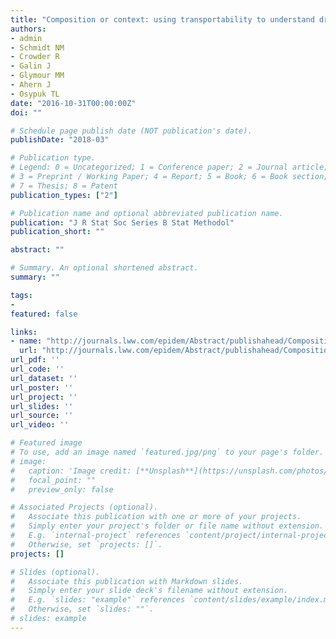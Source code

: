 ```yaml
---
title: "Composition or context: using transportability to understand drivers of site differences in a large-scale housing experiment"
authors:
- admin
- Schmidt NM
- Crowder R
- Galin J
- Glymour MM
- Ahern J
- Osypuk TL
date: "2016-10-31T00:00:00Z"
doi: ""

# Schedule page publish date (NOT publication's date).
publishDate: "2018-03"

# Publication type.
# Legend: 0 = Uncategorized; 1 = Conference paper; 2 = Journal article;
# 3 = Preprint / Working Paper; 4 = Report; 5 = Book; 6 = Book section;
# 7 = Thesis; 8 = Patent
publication_types: ["2"]

# Publication name and optional abbreviated publication name.
publication: "J R Stat Soc Series B Stat Methodol"
publication_short: ""

abstract: ""

# Summary. An optional shortened abstract.
summary: ""

tags:
-
featured: false

links:
- name: "http://journals.lww.com/epidem/Abstract/publishahead/Composition_or_context___using_transportability_to.98777.aspx"
  url: "http://journals.lww.com/epidem/Abstract/publishahead/Composition_or_context___using_transportability_to.98777.aspx"
url_pdf: ''
url_code: ''
url_dataset: ''
url_poster: ''
url_project: ''
url_slides: ''
url_source: ''
url_video: ''

# Featured image
# To use, add an image named `featured.jpg/png` to your page's folder.
# image:
#   caption: 'Image credit: [**Unsplash**](https://unsplash.com/photos/jdD8gXaTZsc)'
#   focal_point: ""
#   preview_only: false

# Associated Projects (optional).
#   Associate this publication with one or more of your projects.
#   Simply enter your project's folder or file name without extension.
#   E.g. `internal-project` references `content/project/internal-project/index.md`.
#   Otherwise, set `projects: []`.
projects: []

# Slides (optional).
#   Associate this publication with Markdown slides.
#   Simply enter your slide deck's filename without extension.
#   E.g. `slides: "example"` references `content/slides/example/index.md`.
#   Otherwise, set `slides: ""`.
# slides: example
---
```

